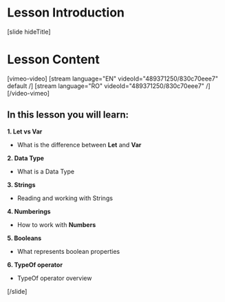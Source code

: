 # Lesson Introduction
[slide hideTitle]


# Lesson Content

[vimeo-video]
[stream language="EN" videoId="489371250/830c70eee7" default /]
[stream language="RO" videoId="489371250/830c70eee7"  /]
[/video-vimeo]


## In this lesson you will learn:

**1. Let vs Var**

- What is the difference between **Let** and **Var**

**2. Data Type**

- What is a Data Type

**3. Strings**

- Reading and working with Strings

**4. Numberings**

- How to work with **Numbers**

**5. Booleans**

- What represents boolean properties

**6. TypeOf operator**

- TypeOf operator overview


[/slide]
